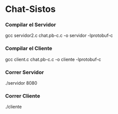 # Chat-Sistos

### Compilar el Servidor

gcc servidor2.c chat.pb-c.c -o servidor -lprotobuf-c

### Compilar el Cliente

gcc client.c chat.pb-c.c -o cliente -lprotobuf-c

### Correr Servidor
./servidor 8080

### Correr Cliente
./cliente




